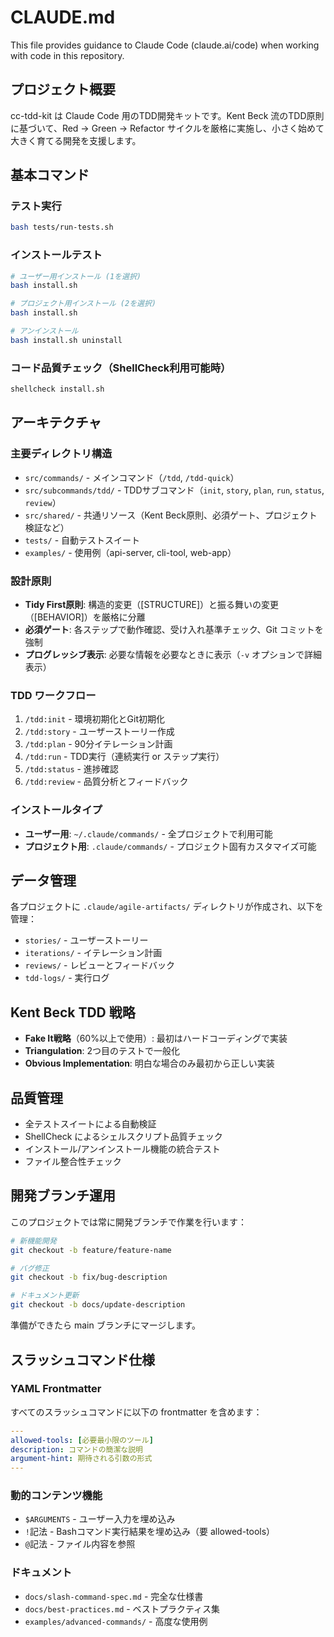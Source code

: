 # CLAUDE.md

This file provides guidance to Claude Code (claude.ai/code) when working with code in this repository.

## プロジェクト概要

cc-tdd-kit は Claude Code 用のTDD開発キットです。Kent Beck 流のTDD原則に基づいて、Red → Green → Refactor サイクルを厳格に実施し、小さく始めて大きく育てる開発を支援します。

## 基本コマンド

### テスト実行
```bash
bash tests/run-tests.sh
```

### インストールテスト
```bash
# ユーザー用インストール (1を選択)
bash install.sh

# プロジェクト用インストール (2を選択)
bash install.sh

# アンインストール
bash install.sh uninstall
```

### コード品質チェック（ShellCheck利用可能時）
```bash
shellcheck install.sh
```

## アーキテクチャ

### 主要ディレクトリ構造
- `src/commands/` - メインコマンド（`/tdd`, `/tdd-quick`）
- `src/subcommands/tdd/` - TDDサブコマンド（`init`, `story`, `plan`, `run`, `status`, `review`）
- `src/shared/` - 共通リソース（Kent Beck原則、必須ゲート、プロジェクト検証など）
- `tests/` - 自動テストスイート
- `examples/` - 使用例（api-server, cli-tool, web-app）

### 設計原則
- **Tidy First原則**: 構造的変更（[STRUCTURE]）と振る舞いの変更（[BEHAVIOR]）を厳格に分離
- **必須ゲート**: 各ステップで動作確認、受け入れ基準チェック、Git コミットを強制
- **プログレッシブ表示**: 必要な情報を必要なときに表示（`-v` オプションで詳細表示）

### TDD ワークフロー
1. `/tdd:init` - 環境初期化とGit初期化
2. `/tdd:story` - ユーザーストーリー作成
3. `/tdd:plan` - 90分イテレーション計画
4. `/tdd:run` - TDD実行（連続実行 or ステップ実行）
5. `/tdd:status` - 進捗確認
6. `/tdd:review` - 品質分析とフィードバック

### インストールタイプ
- **ユーザー用**: `~/.claude/commands/` - 全プロジェクトで利用可能
- **プロジェクト用**: `.claude/commands/` - プロジェクト固有カスタマイズ可能

## データ管理

各プロジェクトに `.claude/agile-artifacts/` ディレクトリが作成され、以下を管理：
- `stories/` - ユーザーストーリー
- `iterations/` - イテレーション計画
- `reviews/` - レビューとフィードバック
- `tdd-logs/` - 実行ログ

## Kent Beck TDD 戦略

- **Fake It戦略**（60%以上で使用）: 最初はハードコーディングで実装
- **Triangulation**: 2つ目のテストで一般化
- **Obvious Implementation**: 明白な場合のみ最初から正しい実装

## 品質管理

- 全テストスイートによる自動検証
- ShellCheck によるシェルスクリプト品質チェック
- インストール/アンインストール機能の統合テスト
- ファイル整合性チェック

## 開発ブランチ運用

このプロジェクトでは常に開発ブランチで作業を行います：

```bash
# 新機能開発
git checkout -b feature/feature-name

# バグ修正
git checkout -b fix/bug-description

# ドキュメント更新
git checkout -b docs/update-description
```

準備ができたら main ブランチにマージします。

## スラッシュコマンド仕様

### YAML Frontmatter
すべてのスラッシュコマンドに以下の frontmatter を含めます：

```yaml
---
allowed-tools: [必要最小限のツール]
description: コマンドの簡潔な説明
argument-hint: 期待される引数の形式
---
```

### 動的コンテンツ機能
- `$ARGUMENTS` - ユーザー入力を埋め込み
- `!`記法 - Bashコマンド実行結果を埋め込み（要 allowed-tools）
- `@`記法 - ファイル内容を参照

### ドキュメント
- `docs/slash-command-spec.md` - 完全な仕様書
- `docs/best-practices.md` - ベストプラクティス集
- `examples/advanced-commands/` - 高度な使用例

